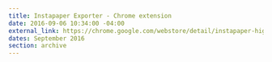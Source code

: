 ```yaml
---
title: Instapaper Exporter - Chrome extension
date: 2016-09-06 10:34:00 -04:00
external_link: https://chrome.google.com/webstore/detail/instapaper-highlights-exp/oiklmlodhebcmaijgmheoafagfhbeohm
dates: September 2016
section: archive
---
```


